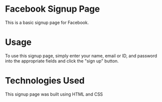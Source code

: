 # Facebook Signup Page
This is a basic signup page for Facebook.

# Usage
To use this signup page, simply enter your name, email or ID, and password into the appropriate fields and click the "sign up" button.

# Technologies Used
This signup page was built using HTML and CSS
